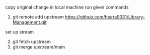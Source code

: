 
copy original change in local machine
run given commands

1. git remote add upstream https://github.com/heera9331/Library-Management.git

set up stream

2. git fetch upstream
3. git merge upstream/main

